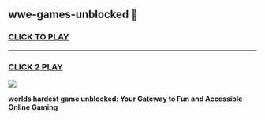 
## wwe-games-unblocked 👋
<h3>
<a href="https://premium.freeplayer.one?title=wwe-games-unblocked&ref=14F">CLICK TO PLAY</a></h3>
<hr>

<h3>
<a href="https://premium.freeplayer.one?title=wwe-games-unblocked&ref=14F">CLICK 2 PLAY</a>
  
</h3>

<a href="https://premium.freeplayer.one?title=wwe-games-unblocked&ref=12F/"><img src="https://clearcache.store/games.png"></a>


**worlds hardest game unblocked: Your Gateway to Fun and Accessible Online Gaming**
